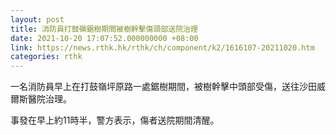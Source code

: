 ```yaml
---
layout: post
title: 消防員打鼓嶺鋸樹期間被樹幹擊傷頭部送院治理
date: 2021-10-20 17:07:52.000000000 +08:00
link: https://news.rthk.hk/rthk/ch/component/k2/1616107-20211020.htm
categories: rthk
---
```


一名消防員早上在打鼓嶺坪原路一處鋸樹期間，被樹幹擊中頭部受傷，送往沙田威爾斯醫院治理。

事發在早上約11時半，警方表示，傷者送院期間清醒。
